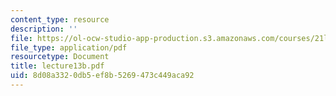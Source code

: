 ```yaml
---
content_type: resource
description: ''
file: https://ol-ocw-studio-app-production.s3.amazonaws.com/courses/21l-701-literary-interpretation-interpreting-poetry-fall-2003/8d08a3320db5ef8b5269473c449aca92_lecture13b.pdf
file_type: application/pdf
resourcetype: Document
title: lecture13b.pdf
uid: 8d08a332-0db5-ef8b-5269-473c449aca92
---
```


